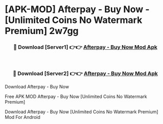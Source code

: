 # [APK-MOD] Afterpay - Buy Now - [Unlimited Coins No Watermark Premium] 2w7gg



<div align="center">
<h3>🔴 Download [Server1] 👉👉 <a href="https://momento.my/?title=Afterpay_-_Buy_Now">Afterpay - Buy Now Mod Apk</a></h3><br>

<h3>🔴 Download [Server2] 👉👉 <a href="https://momento.my/?title=Afterpay_-_Buy_Now">Afterpay - Buy Now Mod Apk</a></h3>
</div>



Download Afterpay - Buy Now 

Free APK MOD Afterpay - Buy Now [Unlimited Coins No Watermark Premium]

Download Afterpay - Buy Now [Unlimited Coins No Watermark Premium] Mod For Android
